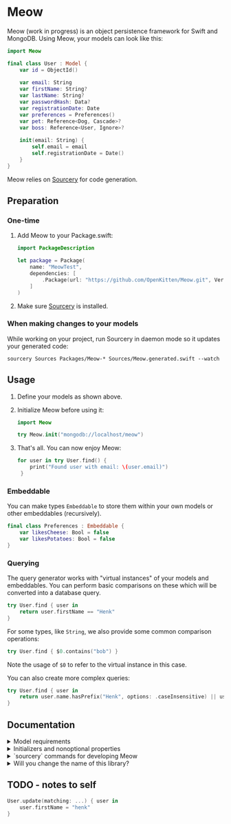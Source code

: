 # Meow

Meow (work in progress) is an object persistence framework for Swift and MongoDB. Using Meow, your models can look like this:

```swift
import Meow

final class User : Model {
    var id = ObjectId()
    
    var email: String
    var firstName: String?
    var lastName: String?
    var passwordHash: Data?
    var registrationDate: Date
    var preferences = Preferences()
    var pet: Reference<Dog, Cascade>?
    var boss: Reference<User, Ignore>?
    
    init(email: String) {
        self.email = email
        self.registrationDate = Date()
    }
}
```

Meow relies on [Sourcery](https://github.com/krzysztofzablocki/Sourcery) for code generation.

## Preparation

### One-time

1. Add Meow to your Package.swift:
	
	```swift
	import PackageDescription
	
	let package = Package(
	    name: "MeowTest",
	    dependencies: [
	        .Package(url: "https://github.com/OpenKitten/Meow.git", Version(0,0,0))
	    ]
	)
	```

2. Make sure [Sourcery](https://github.com/krzysztofzablocki/Sourcery) is installed.

### When making changes to your models

While working on your project, run Sourcery in daemon mode so it updates your generated code:

`sourcery Sources Packages/Meow-* Sources/Meow.generated.swift --watch`

## Usage

1. Define your models as shown above.
2. Initialize Meow before using it:
   
   ```swift
   import Meow
   
   try Meow.init("mongodb://localhost/meow")
   ```
3. That's all. You can now enjoy Meow:
   
   ```swift
   for user in try User.find() {
       print("Found user with email: \(user.email)")
	}
   ```

### Embeddable

You can make types `Embeddable` to store them within your own models or other embeddables (recursively).

```swift
final class Preferences : Embeddable {
    var likesCheese: Bool = false
    var likesPotatoes: Bool = false
}
```

### Querying

The query generator works with "virtual instances" of your models and embeddables. You can perform basic comparisons on these which will be converted into a database query.

```swift
try User.find { user in
	return user.firstName == "Henk"
}
```

For some types, like `String`, we also provide some common comparison operations:

```swift
try User.find { $0.contains("bob") }
```

Note the usage of `$0` to refer to the virtual instance in this case.

You can also create more complex queries:

```swift
try User.find { user in
	return user.name.hasPrefix("Henk", options: .caseInsensitive) || user.preferences.likesCheese == false
}
```
   
## Documentation

<details>
<summary>Model requirements</summary>

- Every model is a **final** class
- Every model must have a property `id` of type ObjectId
- You need to explicitly define the type of all properties you want to have serialized
</details>

<details>
<summary>Initializers and nonoptional properties</summary>

In the initialization process, Meow always uses the first defined initializer. It will match the argument names (not the labels) to the instance variable names, and pass the variables as arguments.

After calling the initializer, Meow explicitly sets every variable.

*Try viewing the generated code for your models to get a better understanding of how Meow works under the hood.*
</details>

<details>
<summary>`sourcery` commands for developing Meow</summary>

Watch the unit tests:

`sourcery Tests Templates Tests/MeowTests/Generated.swift --watch`

Watch the sample:

`sourcery Sources/MeowSample Templates Sources/MeowSample/Generated --watch`

Watch the internal templates:

`sourcery Sources/Meow InternalTemplates Sources/Meow/Generated.swift  --watch`
</details>

<details>
<summary>Will you change the name of this library?</summary>

Yes, before 1.0.0. It was worse before this.
</details>

## TODO - notes to self

```swift
User.update(matching: ...) { user in
	user.firstName = "henk"
}
```